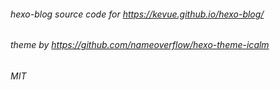 ###### hexo-blog source code for https://kevue.github.io/hexo-blog/

###### theme by https://github.com/nameoverflow/hexo-theme-icalm

###### MIT
